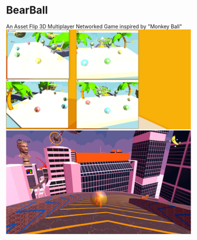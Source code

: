 # BearBall
An Asset Flip 3D Multiplayer Networked Game inspired by "Monkey Ball" 
![alt text](https://github.com/M4rkFlor/BearBall/blob/master/monkeyBall/Assets/Pictures/BearBallMulti.png)
![alt text](https://github.com/M4rkFlor/BearBall/blob/master/monkeyBall/Assets/Pictures/BearBall.png)
